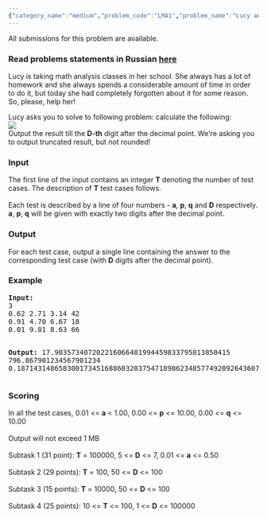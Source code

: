 ```yaml
---
{"category_name":"medium","problem_code":"LMA1","problem_name":"Lucy and the Math Analysis","languages_supported":{"0":"ADA","1":"ASM","2":"BASH","3":"BF","4":"C","5":"C99 strict","6":"CAML","7":"CLOJ","8":"CLPS","9":"CPP 4.3.2","10":"CPP 4.9.2","11":"CPP14","12":"CS2","13":"D","14":"ERL","15":"FORT","16":"FS","17":"GO","18":"HASK","19":"ICK","20":"ICON","21":"JAVA","22":"JS","23":"LISP clisp","24":"LISP sbcl","25":"LUA","26":"NEM","27":"NICE","28":"NODEJS","29":"PAS fpc","30":"PAS gpc","31":"PERL","32":"PERL6","33":"PHP","34":"PIKE","35":"PRLG","36":"PYTH","37":"PYTH 3.4","38":"RUBY","39":"SCALA","40":"SCM guile","41":"SCM qobi","42":"ST","43":"TCL","44":"TEXT","45":"WSPC"},"max_timelimit":1,"source_sizelimit":50000,"problem_author":"xcwgf666","problem_tester":null,"date_added":"13-10-2013","tags":{"0":"easy","1":"ltime06","2":"math","3":"xcwgf666"},"editorial_url":"http://discuss.codechef.com/problems/LMA1","time":{"view_start_date":1385285563,"submit_start_date":1385285563,"visible_start_date":1385285563,"end_date":1735669800},"layout":"problem"}
---
```

<span class="solution-visible-txt">All submissions for this problem are available.</span><h3> Read problems statements in Russian <a target="_blank" href="http://www.codechef.com/download/translated/LTIME06/russian/LMA1.pdf">here</a></h3>
<p>Lucy is taking math analysis classes in her school. She always has a lot of homework and she always spends a considerable amount of time in order to do it, but today she had completely forgotten about it for some reason. So, please, help her!</p>
<p>Lucy asks you to solve to following problem: calculate the following:<br /> <img src="//www.codechef.com/download/CodeCogsEqn-7.gif" /><br /> Output the result till the <b>D-th</b> digit after the decimal point. We're asking you to output truncated result, but not rounded!</p>
<h3>Input</h3>
<p>The first line of the input contains an integer <b>T</b> denoting the number of test cases. The description of <b>T</b> test cases follows.<br /><br />
Each test is described by a line of four numbers - <b>a</b>, <b>p</b>, <b>q</b> and <b>D</b> respectively. <b>a</b>, <b>p</b>, <b>q</b> will be given with exactly two digits after the decimal point.</p>
<h3>Output</h3>
<p>For each test case, output a single line containing the answer to the corresponding test case (with <b>D</b> digits after the decimal point).</p>
<h3>Example</h3>
<pre><b>Input:</b>
3
0.62 2.71 3.14 42
0.91 4.70 6.67 18
0.01 9.81 8.63 66

<b>Output:</b>
17.903573407202216066481994459833795013850415
796.867901234567901234
0.187143148658300173451688603203754718906234057749209264360779512294
</pre><h3>Scoring</h3>
<p>In all the test cases, 0.01 &lt;= <b>a</b> &lt; 1.00, 0.00 &lt;= <b>p</b> &lt;= 10.00, 0.00 &lt;= <b>q</b> &lt;= 10.00<br /><br />
Output will not exceed 1 MB<br /><br />
Subtask 1 (31 point): <b>T</b> = 100000, 5 &lt;= <b>D</b> &lt;= 7, 0.01 &lt;= <b>a</b> &lt;= 0.50<br /><br />
Subtask 2 (29 points): <b>T</b> = 100, 50 &lt;= <b>D</b> &lt;= 100<br /><br />
Subtask 3 (15 points): <b>T</b> = 10000, 50 &lt;= <b>D</b> &lt;= 100<br /><br />
Subtask 4 (25 points): 10 &lt;= <b>T</b> &lt;= 100, 1 &lt;= <b>D</b> &lt;= 100000<br /></p>
